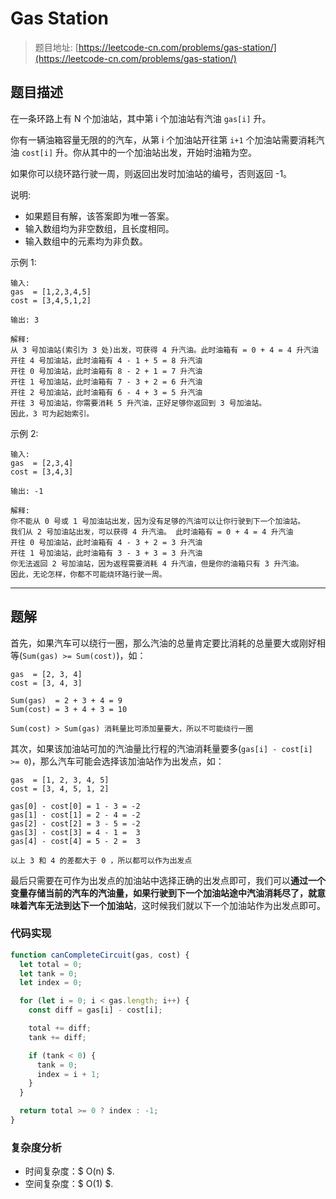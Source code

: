 # Gas Station

> 题目地址: [https://leetcode-cn.com/problems/gas-station/](https://leetcode-cn.com/problems/gas-station/)

## 题目描述

在一条环路上有 N 个加油站，其中第 i 个加油站有汽油 `gas[i]` 升。

你有一辆油箱容量无限的的汽车，从第 i 个加油站开往第 `i+1` 个加油站需要消耗汽油 `cost[i]` 升。你从其中的一个加油站出发，开始时油箱为空。

如果你可以绕环路行驶一周，则返回出发时加油站的编号，否则返回 -1。

说明: 

* 如果题目有解，该答案即为唯一答案。
* 输入数组均为非空数组，且长度相同。
* 输入数组中的元素均为非负数。

示例 1:

```
输入: 
gas  = [1,2,3,4,5]
cost = [3,4,5,1,2]

输出: 3

解释:
从 3 号加油站(索引为 3 处)出发，可获得 4 升汽油。此时油箱有 = 0 + 4 = 4 升汽油
开往 4 号加油站，此时油箱有 4 - 1 + 5 = 8 升汽油
开往 0 号加油站，此时油箱有 8 - 2 + 1 = 7 升汽油
开往 1 号加油站，此时油箱有 7 - 3 + 2 = 6 升汽油
开往 2 号加油站，此时油箱有 6 - 4 + 3 = 5 升汽油
开往 3 号加油站，你需要消耗 5 升汽油，正好足够你返回到 3 号加油站。
因此，3 可为起始索引。
```

示例 2:

```
输入: 
gas  = [2,3,4]
cost = [3,4,3]

输出: -1

解释:
你不能从 0 号或 1 号加油站出发，因为没有足够的汽油可以让你行驶到下一个加油站。
我们从 2 号加油站出发，可以获得 4 升汽油。 此时油箱有 = 0 + 4 = 4 升汽油
开往 0 号加油站，此时油箱有 4 - 3 + 2 = 3 升汽油
开往 1 号加油站，此时油箱有 3 - 3 + 3 = 3 升汽油
你无法返回 2 号加油站，因为返程需要消耗 4 升汽油，但是你的油箱只有 3 升汽油。
因此，无论怎样，你都不可能绕环路行驶一周。
```

------

## 题解

首先，如果汽车可以绕行一圈，那么汽油的总量肯定要比消耗的总量要大或刚好相等(`Sum(gas) >= Sum(cost)`)，如：

```
gas  = [2, 3, 4]
cost = [3, 4, 3]

Sum(gas)  = 2 + 3 + 4 = 9
Sum(cost) = 3 + 4 + 3 = 10

Sum(cost) > Sum(gas) 消耗量比可添加量要大，所以不可能绕行一圈
```

其次，如果该加油站可加的汽油量比行程的汽油消耗量要多(`gas[i] - cost[i] >= 0`)，那么汽车可能会选择该加油站作为出发点，如：

```
gas  = [1, 2, 3, 4, 5]
cost = [3, 4, 5, 1, 2]

gas[0] - cost[0] = 1 - 3 = -2
gas[1] - cost[1] = 2 - 4 = -2
gas[2] - cost[2] = 3 - 5 = -2
gas[3] - cost[3] = 4 - 1 =  3
gas[4] - cost[4] = 5 - 2 =  3

以上 3 和 4 的差都大于 0 ，所以都可以作为出发点
```

最后只需要在可作为出发点的加油站中选择正确的出发点即可，我们可以**通过一个变量存储当前的汽车的汽油量，如果行驶到下一个加油站途中汽油消耗尽了，就意味着汽车无法到达下一个加油站**，这时候我们就以下一个加油站作为出发点即可。

### 代码实现

```js
function canCompleteCircuit(gas, cost) {
  let total = 0;
  let tank = 0;
  let index = 0;

  for (let i = 0; i < gas.length; i++) {
    const diff = gas[i] - cost[i];

    total += diff;
    tank += diff;

    if (tank < 0) {
      tank = 0;
      index = i + 1;
    }
  }

  return total >= 0 ? index : -1;
}
```

### 复杂度分析

* 时间复杂度：$ O(n) $.
* 空间复杂度：$ O(1) $.
